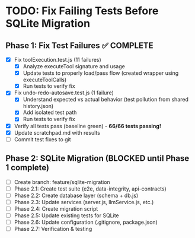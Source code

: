 # TODO: Fix Failing Tests Before SQLite Migration

## Phase 1: Fix Test Failures ✅ COMPLETE
- [x] Fix toolExecution.test.js (11 failures)
  - [x] Analyze executeTool signature and usage
  - [x] Update tests to properly load/pass flow (created wrapper using executeToolCalls)
  - [x] Run tests to verify fix
- [x] Fix undo-redo-autosave.test.js (1 failure)
  - [x] Understand expected vs actual behavior (test pollution from shared history.json)
  - [x] Add isolated test path
  - [x] Run tests to verify fix
- [x] Verify all tests pass (baseline green) - **66/66 tests passing!**
- [x] Update scratchpad.md with results
- [ ] Commit test fixes to git

## Phase 2: SQLite Migration (BLOCKED until Phase 1 complete)
- [ ] Create branch: feature/sqlite-migration
- [ ] Phase 2.1: Create test suite (e2e, data-integrity, api-contracts)
- [ ] Phase 2.2: Create database layer (schema + db.js)
- [ ] Phase 2.3: Update services (server.js, llmService.js, etc.)
- [ ] Phase 2.4: Create migration script
- [ ] Phase 2.5: Update existing tests for SQLite
- [ ] Phase 2.6: Update configuration (.gitignore, package.json)
- [ ] Phase 2.7: Verification & testing
